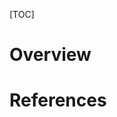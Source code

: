 [TOC]

# Overview

# References

[wiki]: https://en.wikipedia.org/wiki/Aerospace
[spacex]: https://en.wikipedia.org/wiki/SpaceX
[sabatier]: https://en.wikipedia.org/wiki/Sabatier_reaction
